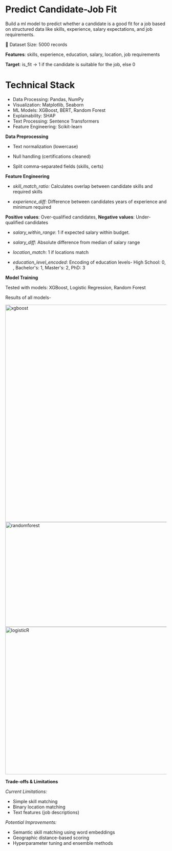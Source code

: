 # Predict Candidate-Job Fit

Build a ml model to predict whether a candidate is a good fit for a job based on structured data like skills, experience, salary expectations, and job requirements.

📂 Dataset Size: 5000 records

**Features**: skills, experience, education, salary, location, job requirements

**Target**: is_fit → 1 if the candidate is suitable for the job, else 0

# Technical Stack

- Data Processing: Pandas, NumPy
- Visualization: Matplotlib, Seaborn
- ML Models: XGBoost, BERT, Random Forest
- Explainability: SHAP
- Text Processing: Sentence Transformers
- Feature Engineering: Scikit-learn

**Data Preprocessing**

- Text normalization (lowercase)

- Null handling (certifications cleaned)

- Split comma-separated fields (skills, certs)

**Feature Engineering**

- _skill_match_ratio:_ Calculates overlap between candidate skills and required skills
  
- _experience_diff:_ Difference between candidates years of experience and minimum required

**Positive values**: Over-qualified candidates, **Negative values**: Under-qualified candidates

- _salary_within_range_: 1 if expected salary within budget.
  
- _salary_diff_: Absolute difference from median of salary range
  
- _location_match_:	1 if locations match
  
- _education_level_encoded_: Encoding of education levels- High School: 0, , Bachelor's: 1, Master's: 2, PhD: 3

**Model Training**

Tested with models: XGBoost, Logistic Regression, Random Forest 

Results of all models- 

<img width="613" height="678" alt="xgboost" src="https://github.com/user-attachments/assets/d879c265-1e91-454b-b6cd-8a94d677d3ed" />

<img width="558" height="327" alt="randomforest" src="https://github.com/user-attachments/assets/350da751-ab06-403c-a992-7b5e41e9b44e" />

<img width="552" height="460" alt="logisticR" src="https://github.com/user-attachments/assets/6501c5a9-f0a4-446d-9334-c4a6460ede97" />


**Trade-offs & Limitations**

_Current Limitations:_

- Simple skill matching
- Binary location matching
- Text features (job descriptions)

_Potential Improvements:_

- Semantic skill matching using word embeddings
- Geographic distance-based scoring
- Hyperparameter tuning and ensemble methods
